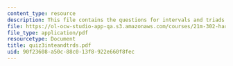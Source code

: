 ```yaml
---
content_type: resource
description: This file contains the questions for intervals and triads.
file: https://ol-ocw-studio-app-qa.s3.amazonaws.com/courses/21m-302-harmony-and-counterpoint-ii-spring-2005/90f23608a50c88c013f8922e660f8fec_quiz3inteandtrds.pdf
file_type: application/pdf
resourcetype: Document
title: quiz3inteandtrds.pdf
uid: 90f23608-a50c-88c0-13f8-922e660f8fec
---
```

